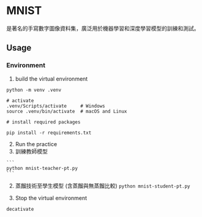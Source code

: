 # MNIST

是著名的手寫數字圖像資料集，廣泛用於機器學習和深度學習模型的訓練和測試。

## Usage

### Environment

1. build the virtual environment

  ```
  python -m venv .venv
  
  # activate
  .venv/Scripts/activate     # Windows
  source .venv/bin/activate  # macOS and Linux
  
  # install required packages

  pip install -r requirements.txt

  ```

2. Run the practice
  1. 訓練教師模型

    ```
    python mnist-teacher-pt.py 
    ```
  2. 蒸餾技術至學生模型 (含蒸餾與無蒸餾比較)
    ```
    python mnist-student-pt.py
    ```

3. Stop the virtual environment

  ```
  decativate
  ```


